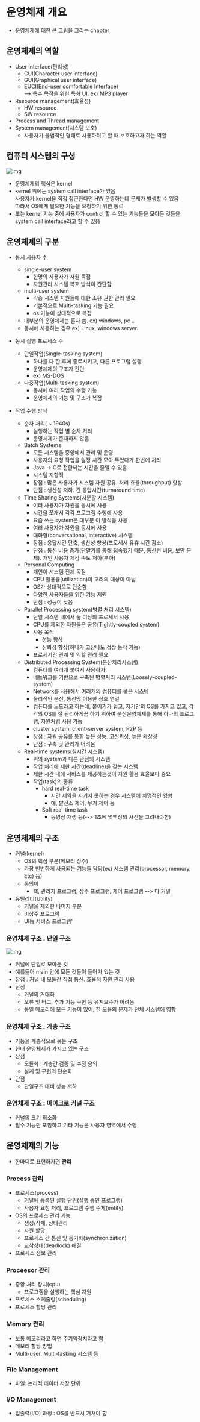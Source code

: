 # 운영체제 개요
- 운영체제에 대한 큰 그림을 그리는 chapter

## 운영체제의 역할
- User Interface(편리성)
  - CUI(Character user interface)
  - GUI(Graphical user interface)
  - EUCI(End-user comfortable Interface)  
    --> 특수 목적을 위한 특화 UI. ex) MP3 player
- Resource management(효율성)
  - HW resource
  - SW resource
- Process and Thread management
- System management(시스템 보호)  
  - 사용자가 불법적인 형태로 사용하려고 할 때 보호하고자 하는 역할

## 컴퓨터 시스템의 구성
![img](https://github.com/koni114/Operating-system/img/os_1.jpg)

- 운영체제의 핵심은 kernel
- kernel 위에는 system call interface가 있음  
  사용자가 kernel을 직접 접근한다면 HW 운영하는데 문제가 발생할 수 있음  
  따라서 OS에게 필요한 가능을 요청하기 위한 통로
- 또는 kernel 기능 중에 사용자가 control 할 수 있는 기능들을 모아둔 것들을 system call interface라고 할 수 있음

## 운영체제의 구분
- 동시 사용자 수
  - single-user system
    - 한명의 사용자가 자원 독점
    - 자원관리 시스템 복호 방식이 간단함
  - multi-user system
    - 각종 시스템 자원들에 대한 소유 권한 관리 필요
    - 기본적으로 Multi-tasking 기능 필요
    - os 기능이 상대적으로 복잡
  - 대부분의 운영체제는 혼자 씀. ex) windows, pc ..
  - 동시에 사용하는 경우 ex) Linux, windows server..

- 동시 실행 프로세스 수
  - 단일작업(Single-tasking system)
    - 하나를 다 한 후에 종료시키고, 다른 프로그램 실행
    - 운영체제의 구조가 간단
    - ex) MS-DOS
  - 다중작업(Multi-tasking system)
    - 동시에 여러 작업의 수행 가능
    - 운영체제의 기능 및 구조가 복잡

- 작업 수행 방식 
  - 순차 처리( ~ 1940s)
    - 실행하는 작업 별 순차 처리
    - 운영체제가 존재하지 않음
  - Batch Systems
    - 모든 시스템을 중앙에서 관리 및 운영
    - 사용자의 요청 작업을 일정 시간 모아 두었다가 한번에 처리
    - Java -> C로 전환되는 시간을 줄일 수 있음
    - 시스템 지향적
    - 장점 : 많은 사용자가 시스템 자원 공유. 처리 효율(throughput) 향상
    - 단점 : 생산성 저하. 긴 응답시간(turnaround time)
  - Time Sharing Systems(시분할 시스템)
    - 여러 사용자가 자원을 동시에 사용
    - 시간을 쪼개서 각각 프로그램 수행에 사용
    - 요즘 쓰는 system은 대부분 이 방식을 사용
    - 여러 사용자가 자원을 동시에 사용
    - 대화형(conversational, interactive) 시스템
    - 장점 : 응답시간 단축, 생산성 향상(프로세서 유휴 시간 감소)
    - 단점 : 통신 비용 증가(단말기를 통해 접속했기 때문, 통신선 비용, 보안 문제). 개인 사용자 체감 속도 저하(부하)
  - Personal Computing
    - 개인이 시스템 전체 독점
    - CPU 활용률(utilization)이 고려의 대상이 아님
    - OS가 상대적으로 단순함
    - 다양한 사용자들을 위한 기능 지원
    - 단점 : 성능이 낮음
  - Parallel Processing system(병렬 처리 시스템)
    - 단일 시스템 내에서 둘 이상의 프로세서 사용
    - CPU를 제외한 자원들은 공유(Tightly-coupled system)
    - 사용 목적
      - 성능 향상
      - 신뢰성 향상(하나가 고장나도 정상 동작 가능)
    - 프로세서간 관계 및 역할 관리 필요
  - Distributed Processing System(분산처리시스템)
    - 컴퓨터를 여러개 붙여서 사용하자!
    - 네트워크를 기반으로 구축된 병렬처리 시스템(Loosely-coupled-system)
    - Network를 사용해서 여러개의 컴퓨터를 묶은 시스템
    - 물리적인 분산, 통신망 이용한 상호 연결
    - 컴퓨터를 노드라고 하는데, 붙이기가 쉽고, 자기만의 OS를 가지고 있고, 각각의 OS를 잘 관리하게끔 하기 위하여 분산운영체제를 통해 하나의 프로그램, 자원처럼 사용 가능
    - cluster system, client-server system, P2P 등
    - 장점 : 자원 공유를 통한 높은 성능. 고신뢰성, 높은 확장성
    - 단점 : 구축 및 관리가 어려움
  - Real-time systems(실시간 시스템)
    - 위의 system과 다른 관점의 시스템
    - 작업 처리에 제한 시간(deadline)을 갖는 시스템
    - 제한 시간 내에 서비스를 제공하는것이 자원 활용 효율보다 중요
    - 작업(task)의 종류
      - hard real-time task
        - 시간 제약을 지키지 못하는 경우 시스템에 치명적인 영향
        - 예, 발전소 제어, 무기 제어 등
      - Soft real-time task
        - 동영상 재생 등(--> 1초에 몇백장의 사진을 그려내야함) 

## 운영체제의 구조
- 커널(kernel)
  - OS의 핵심 부분(메모리 상주)
  - 가장 빈번하게 사용되는 기능들 담당(ex) 시스템 관리(processor, memory, Etc) 등)
  - 동의어  
    - 핵, 관리자 프로그램, 상주 프로그램, 제어 프로그램 --> 다 커널
- 유틸리티(Utility)
  - 커널을 제외한 나머지 부분
  - 비상주 프로그램
  - UI등 서비스 프로그램'

### 운영체제 구조 : 단일 구조
![img](https://github.com/koni114/Operating-system/img/os_2.jpg)

- 커널에 단일로 모아둔 것
- 예를들어 main 안에 모든 것들이 들어가 있는 것
- 장점 : 커널 내 모듈간 직접 통신. 효율적 자원 관리 사용
- 단점 
  - 커널의 거대화
  - 오류 및 버그, 추가 기능 구현 등 유지보수가 어려움
  - 동일 메모리에 모든 기능이 있어, 한 모듈의 문제가 전체 시스템에 영향

### 운영체제 구조 : 계층 구조
- 기능을 계층적으로 묶는 구조
- 현대 운영체제가 가지고 있는 구조
- 장점
  - 모듈화 : 계층간 검증 및 수정 용의
  - 설계 및 구현의 단순화
- 단점
  - 단일구조 대비 성능 저하

### 운영체제 구조 : 마이크로 커널 구조
- 커널의 크기 최소화
- 필수 기능만 포함하고 기타 기능은 사용자 영역에서 수행

## 운영체제의 기능
- 한마디로 표현하자면 <b>관리</b>

### Process 관리
- 프로세스(process)
  - 커널에 등록된 실행 단위(실행 중인 프로그램)
  - 사용자 요청 처리, 프로그램 수행 주체(entity)
- OS의 프로세스 관리 기능
  - 생성/삭제, 상태관리
  - 자원 할당
  - 프로세스 간 통신 및 동기화(synchronization)
  - 교착상태(deadlock) 해결 
- 프로세스 정보 관리

### Proceesor 관리
- 중앙 처리 장치(cpu)
  - 프로그램을 실행하는 핵심 자원
- 프로세스 스케줄링(scheduling)
- 프로세스 할당 관리

### Memory 관리
- 보통 메모리라고 하면 주기억장치라고 함
- 메모리 할당 방법
- Multi-user, Multi-tasking 시스템 등

### File Management
- 파일: 논리적 데이터 저장 단위

### I/O Management
- 입출력(I/O) 과정 : OS를 반드시 거쳐야 함